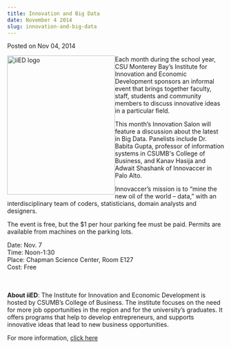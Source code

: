 ```yaml
---
title: Innovation and Big Data
date: November 4 2014
slug: innovation-and-big-data
---
```





<span class="date">Posted on Nov 04, 2014    </span>
<p><img alt="iiED logo" src="http://news.csumb.edu/sites/default/files/65/attachments/news/images/iied_for_web.jpg" style="width:250px; height:322px; float:left">Each month during
the school year, CSU Monterey Bay&#x2019;s Institute for Innovation and
Economic Development sponsors an informal event that brings
together faculty, staff, students and community members to discuss
innovative ideas in a particular field.</img></p>
<p>This month&#x2019;s Innovation Salon will feature a discussion about
the latest in Big Data. Panelists include Dr. Babita Gupta,
professor of information systems in CSUMB&apos;s College of Business,
and Kanav Hasija and Adwait Shashank of Innovaccer in Palo
Alto.</p>
<p>Innovaccer&#x2019;s mission is to &#x201C;mine the new oil of the world &#x2013;
data,&#x201D; with an interdisciplinary team of coders, statisticians,
domain analysts and designers.</p>
<p>The event is free, but the $1 per hour parking fee must be paid.
Permits are available from machines on the parking lots.</p>
<p class="pullquote">Date: Nov. 7<br>
Time: Noon-1:30<br>
Place: Chapman Science Center, Room E127<br>
Cost: Free</br></br></br></p>
<p><strong>About iiED</strong>: The Institute for Innovation and
Economic Development is hosted by CSUMB&#x2019;s College of Business. The
institute focuses on the need for more job opportunities in the
region and for the university&#x2019;s graduates. It offers programs that
help to develop entrepreneurs, and supports innovative ideas that
lead to new business opportunities.</p>
<p>For more information,&#xA0;<a href="http://innovation.csumb.edu" rel="nofollow">click here</a><br>
&#xA0;</br></p>





